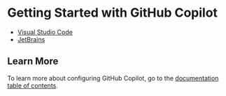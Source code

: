 # Getting Started with GitHub Copilot

- [Visual Studio Code](./gettingstartedvisualstudiocode.md)
- [JetBrains](./gettingstartedjetbrains.md)


<a name="more"></a>
## Learn More

To learn more about configuring GitHub Copilot, go to the [documentation table of
contents](README.md).
